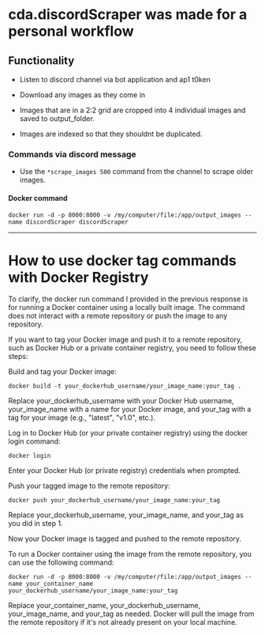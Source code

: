 # cda.discordScraper was made for a personal workflow

## Functionality

- Listen to discord channel via bot application and ap1 t0ken

- Download any images as they come in
- Images that are in a 2:2 grid are cropped into 4 individual images and saved to output_folder.

- Images are indexed so that they shouldnt be duplicated.

### Commands via discord message

- Use the ```*scrape_images 500``` 
command from the channel to scrape older images.

#### Docker command

```
docker run -d -p 8000:8000 -v /my/computer/file:/app/output_images --name discordScraper discordScraper
```

---

# How to use docker tag commands with Docker Registry

To clarify, the docker run command I provided in the previous response is for running a Docker container using a locally built image. The command does not interact with a remote repository or push the image to any repository.

If you want to tag your Docker image and push it to a remote repository, such as Docker Hub or a private container registry, you need to follow these steps:

Build and tag your Docker image:

```
docker build -t your_dockerhub_username/your_image_name:your_tag .
```

Replace your_dockerhub_username with your Docker Hub username, your_image_name with a name for your Docker image, and your_tag with a tag for your image (e.g., "latest", "v1.0", etc.).

Log in to Docker Hub (or your private container registry) using the docker login command:

```
docker login
```

Enter your Docker Hub (or private registry) credentials when prompted.

Push your tagged image to the remote repository:

```
docker push your_dockerhub_username/your_image_name:your_tag
```

Replace your_dockerhub_username, your_image_name, and your_tag as you did in step 1.

Now your Docker image is tagged and pushed to the remote repository.

To run a Docker container using the image from the remote repository, you can use the following command:

```
docker run -d -p 8000:8000 -v /my/computer/file:/app/output_images --name your_container_name your_dockerhub_username/your_image_name:your_tag
```

Replace your_container_name, your_dockerhub_username, your_image_name, and your_tag as needed. Docker will pull the image from the remote repository if it's not already present on your local machine.

